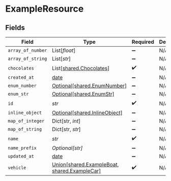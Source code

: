 # ExampleResource


## Fields

| Field                                                                                 | Type                                                                                  | Required                                                                              | Description                                                                           |
| ------------------------------------------------------------------------------------- | ------------------------------------------------------------------------------------- | ------------------------------------------------------------------------------------- | ------------------------------------------------------------------------------------- |
| `array_of_number`                                                                     | List[*float*]                                                                         | :heavy_minus_sign:                                                                    | N/A                                                                                   |
| `array_of_string`                                                                     | List[*str*]                                                                           | :heavy_minus_sign:                                                                    | N/A                                                                                   |
| `chocolates`                                                                          | List[[shared.Chocolates](../../models/shared/chocolates.md)]                          | :heavy_check_mark:                                                                    | N/A                                                                                   |
| `created_at`                                                                          | [date](https://docs.python.org/3/library/datetime.html#date-objects)                  | :heavy_minus_sign:                                                                    | N/A                                                                                   |
| `enum_number`                                                                         | [Optional[shared.EnumNumber]](../../models/shared/enumnumber.md)                      | :heavy_minus_sign:                                                                    | N/A                                                                                   |
| `enum_str`                                                                            | [Optional[shared.EnumStr]](../../models/shared/enumstr.md)                            | :heavy_minus_sign:                                                                    | N/A                                                                                   |
| `id`                                                                                  | *str*                                                                                 | :heavy_check_mark:                                                                    | N/A                                                                                   |
| `inline_object`                                                                       | [Optional[shared.InlineObject]](../../models/shared/inlineobject.md)                  | :heavy_minus_sign:                                                                    | N/A                                                                                   |
| `map_of_integer`                                                                      | Dict[str, *int*]                                                                      | :heavy_minus_sign:                                                                    | N/A                                                                                   |
| `map_of_string`                                                                       | Dict[str, *str*]                                                                      | :heavy_minus_sign:                                                                    | N/A                                                                                   |
| `name`                                                                                | *str*                                                                                 | :heavy_check_mark:                                                                    | N/A                                                                                   |
| `name_prefix`                                                                         | *Optional[str]*                                                                       | :heavy_minus_sign:                                                                    | N/A                                                                                   |
| `updated_at`                                                                          | [date](https://docs.python.org/3/library/datetime.html#date-objects)                  | :heavy_minus_sign:                                                                    | N/A                                                                                   |
| `vehicle`                                                                             | [Union[shared.ExampleBoat, shared.ExampleCar]](../../models/shared/examplevehicle.md) | :heavy_check_mark:                                                                    | N/A                                                                                   |